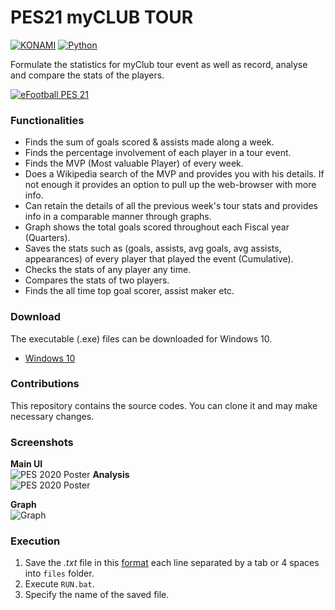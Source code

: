 # PES21 myCLUB TOUR
[![KONAMI](https://i.ibb.co/w77z76H/konami.png)](https://www.konami.com)        [![Python](https://i.ibb.co/6s4pytt/python.png)](https://www.python.org/)

Formulate the statistics for myClub tour event as well as record, analyse and compare the stats of the players.

[![eFootball PES 21](https://i.ibb.co/RY8fWcP/pes21.jpg)](https://www.konami.com/wepes/mobile/en-us/)  

### Functionalities
- Finds the sum of goals scored & assists made along a week.
- Finds the percentage involvement of each player in a tour event.
- Finds the MVP (Most valuable Player) of every week.
- Does a Wikipedia search of the MVP and provides you with his details. If not enough it provides an option to pull up the web-browser with more info.
- Can retain the details of all the previous week's tour stats and provides info in a comparable manner through graphs.
- Graph shows the total goals scored throughout each Fiscal year (Quarters).
- Saves the stats such as (goals, assists, avg goals, avg assists, appearances) of every player that played the event (Cumulative).
- Checks the stats of any player any time.
- Compares the stats of two players.
- Finds the all time top goal scorer, assist maker etc.

### Download
The executable (.exe) files can be downloaded for Windows 10.
- [Windows 10](www.youtube.com)

### Contributions
This repository contains the source codes. You can clone it and may make necessary changes.

### Screenshots
**Main UI**  
![PES 2020 Poster](https://i.postimg.cc/d1xRnWQX/pes-my-clubui.png)
**Analysis**  
![PES 2020 Poster](https://i.postimg.cc/d1xRnWQX/pes-my-clubui.png)

**Graph**  
![Graph](https://github.com/gokulmanohar/PES-myCLUB-TOUR/blob/master/statistics/2020%20Q3.jpg?raw=true)


### Execution
1. Save the *.txt* file in this [format](https://github.com/gokulmanohar/PES-myCLUB-TOUR/tree/master/files) each line separated by a tab or 4 spaces into `files` folder.
2. Execute `RUN.bat`.
3. Specify the name of the saved file.
